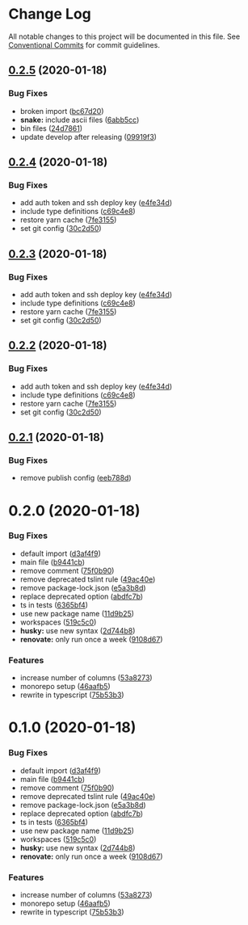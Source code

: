 # Change Log

All notable changes to this project will be documented in this file.
See [Conventional Commits](https://conventionalcommits.org) for commit guidelines.

## [0.2.5](https://github.com/thomasheyenbrock/terminal-printer/compare/v0.2.4...v0.2.5) (2020-01-18)


### Bug Fixes

* broken import ([bc67d20](https://github.com/thomasheyenbrock/terminal-printer/commit/bc67d20e5e43a4190e8feec2a343d364d900a224))
* **snake:** include ascii files ([6abb5cc](https://github.com/thomasheyenbrock/terminal-printer/commit/6abb5cc35246e70f6e487dad7bce3d22966133f6))
* bin files ([24d7861](https://github.com/thomasheyenbrock/terminal-printer/commit/24d786150f7b70de24f8fda370f65c451fa78080))
* update develop after releasing ([09919f3](https://github.com/thomasheyenbrock/terminal-printer/commit/09919f3c601021d7093e41cfc34b2d2a52ecbb5d))





## [0.2.4](https://github.com/thomasheyenbrock/terminal-printer/compare/v0.2.1...v0.2.4) (2020-01-18)


### Bug Fixes

* add auth token and ssh deploy key ([e4fe34d](https://github.com/thomasheyenbrock/terminal-printer/commit/e4fe34ddef125702dd3ec89c93da7afbb6ec1f64))
* include type definitions ([c69c4e8](https://github.com/thomasheyenbrock/terminal-printer/commit/c69c4e846685af2dc3e8a9b2aa4b3801e9299689))
* restore yarn cache ([7fe3155](https://github.com/thomasheyenbrock/terminal-printer/commit/7fe3155ee6abf9a854b9e3079032653204eb9eb9))
* set git config ([30c2d50](https://github.com/thomasheyenbrock/terminal-printer/commit/30c2d5074b420908e094ff1d9cc254095e51772f))





## [0.2.3](https://github.com/thomasheyenbrock/terminal-printer/compare/v0.2.1...v0.2.3) (2020-01-18)


### Bug Fixes

* add auth token and ssh deploy key ([e4fe34d](https://github.com/thomasheyenbrock/terminal-printer/commit/e4fe34ddef125702dd3ec89c93da7afbb6ec1f64))
* include type definitions ([c69c4e8](https://github.com/thomasheyenbrock/terminal-printer/commit/c69c4e846685af2dc3e8a9b2aa4b3801e9299689))
* restore yarn cache ([7fe3155](https://github.com/thomasheyenbrock/terminal-printer/commit/7fe3155ee6abf9a854b9e3079032653204eb9eb9))
* set git config ([30c2d50](https://github.com/thomasheyenbrock/terminal-printer/commit/30c2d5074b420908e094ff1d9cc254095e51772f))





## [0.2.2](https://github.com/thomasheyenbrock/terminal-printer/compare/v0.2.1...v0.2.2) (2020-01-18)


### Bug Fixes

* add auth token and ssh deploy key ([e4fe34d](https://github.com/thomasheyenbrock/terminal-printer/commit/e4fe34ddef125702dd3ec89c93da7afbb6ec1f64))
* include type definitions ([c69c4e8](https://github.com/thomasheyenbrock/terminal-printer/commit/c69c4e846685af2dc3e8a9b2aa4b3801e9299689))
* restore yarn cache ([7fe3155](https://github.com/thomasheyenbrock/terminal-printer/commit/7fe3155ee6abf9a854b9e3079032653204eb9eb9))
* set git config ([30c2d50](https://github.com/thomasheyenbrock/terminal-printer/commit/30c2d5074b420908e094ff1d9cc254095e51772f))





## [0.2.1](https://github.com/thomasheyenbrock/terminal-printer/compare/v0.2.0...v0.2.1) (2020-01-18)


### Bug Fixes

* remove publish config ([eeb788d](https://github.com/thomasheyenbrock/terminal-printer/commit/eeb788d5401d326d2d99181e4bd97778639faf43))





# 0.2.0 (2020-01-18)


### Bug Fixes

* default import ([d3af4f9](https://github.com/thomasheyenbrock/terminal-printer/commit/d3af4f99ab32d9a94bc1e4eb32b0623c693e0c77))
* main file ([b9441cb](https://github.com/thomasheyenbrock/terminal-printer/commit/b9441cb389ec31d556530aee7a8b333bf8e9a54b))
* remove comment ([75f0b90](https://github.com/thomasheyenbrock/terminal-printer/commit/75f0b90b466114a180b6e14b0ff4e2e8027d421a))
* remove deprecated tslint rule ([49ac40e](https://github.com/thomasheyenbrock/terminal-printer/commit/49ac40e2bc63cacd8860b7d66b392f15e2328bd8))
* remove package-lock.json ([e5a3b8d](https://github.com/thomasheyenbrock/terminal-printer/commit/e5a3b8d06cc0c28a753e16eddf5f78281bd4be09))
* replace deprecated option ([abdfc7b](https://github.com/thomasheyenbrock/terminal-printer/commit/abdfc7bad5fdacde3bda51439790d99c6f12caa8))
* ts in tests ([6365bf4](https://github.com/thomasheyenbrock/terminal-printer/commit/6365bf4b1d4ef03165a7ec3ff4d0c0c8013d4419))
* use new package name ([11d9b25](https://github.com/thomasheyenbrock/terminal-printer/commit/11d9b2527424968921c2b5d1680bd65ffb831ff3))
* workspaces ([519c5c0](https://github.com/thomasheyenbrock/terminal-printer/commit/519c5c0b1b5d7cdfc714fcef04dc48de3ded6bee))
* **husky:** use new syntax ([2d744b8](https://github.com/thomasheyenbrock/terminal-printer/commit/2d744b8974671212004460e90c45c7159118b74e))
* **renovate:** only run once a week ([9108d67](https://github.com/thomasheyenbrock/terminal-printer/commit/9108d6701cf73c1905ecacbd71fe53672bd2e020))


### Features

* increase number of columns ([53a8273](https://github.com/thomasheyenbrock/terminal-printer/commit/53a8273890f58f4da82888800755962a0ee46df6))
* monorepo setup ([46aafb5](https://github.com/thomasheyenbrock/terminal-printer/commit/46aafb540be660e05a5f4c68a935e964a549457e))
* rewrite in typescript ([75b53b3](https://github.com/thomasheyenbrock/terminal-printer/commit/75b53b3bef044d4432fa310ab44fbe81edc952e8))





# 0.1.0 (2020-01-18)


### Bug Fixes

* default import ([d3af4f9](https://github.com/thomasheyenbrock/terminal-printer/commit/d3af4f99ab32d9a94bc1e4eb32b0623c693e0c77))
* main file ([b9441cb](https://github.com/thomasheyenbrock/terminal-printer/commit/b9441cb389ec31d556530aee7a8b333bf8e9a54b))
* remove comment ([75f0b90](https://github.com/thomasheyenbrock/terminal-printer/commit/75f0b90b466114a180b6e14b0ff4e2e8027d421a))
* remove deprecated tslint rule ([49ac40e](https://github.com/thomasheyenbrock/terminal-printer/commit/49ac40e2bc63cacd8860b7d66b392f15e2328bd8))
* remove package-lock.json ([e5a3b8d](https://github.com/thomasheyenbrock/terminal-printer/commit/e5a3b8d06cc0c28a753e16eddf5f78281bd4be09))
* replace deprecated option ([abdfc7b](https://github.com/thomasheyenbrock/terminal-printer/commit/abdfc7bad5fdacde3bda51439790d99c6f12caa8))
* ts in tests ([6365bf4](https://github.com/thomasheyenbrock/terminal-printer/commit/6365bf4b1d4ef03165a7ec3ff4d0c0c8013d4419))
* use new package name ([11d9b25](https://github.com/thomasheyenbrock/terminal-printer/commit/11d9b2527424968921c2b5d1680bd65ffb831ff3))
* workspaces ([519c5c0](https://github.com/thomasheyenbrock/terminal-printer/commit/519c5c0b1b5d7cdfc714fcef04dc48de3ded6bee))
* **husky:** use new syntax ([2d744b8](https://github.com/thomasheyenbrock/terminal-printer/commit/2d744b8974671212004460e90c45c7159118b74e))
* **renovate:** only run once a week ([9108d67](https://github.com/thomasheyenbrock/terminal-printer/commit/9108d6701cf73c1905ecacbd71fe53672bd2e020))


### Features

* increase number of columns ([53a8273](https://github.com/thomasheyenbrock/terminal-printer/commit/53a8273890f58f4da82888800755962a0ee46df6))
* monorepo setup ([46aafb5](https://github.com/thomasheyenbrock/terminal-printer/commit/46aafb540be660e05a5f4c68a935e964a549457e))
* rewrite in typescript ([75b53b3](https://github.com/thomasheyenbrock/terminal-printer/commit/75b53b3bef044d4432fa310ab44fbe81edc952e8))
